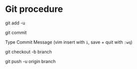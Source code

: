 # Git procedure
git add -u


git commit


Type Commit Message (vim insert with `i`, save + quit with `:wq`)


git checkout -b branch


git push -u origin branch
